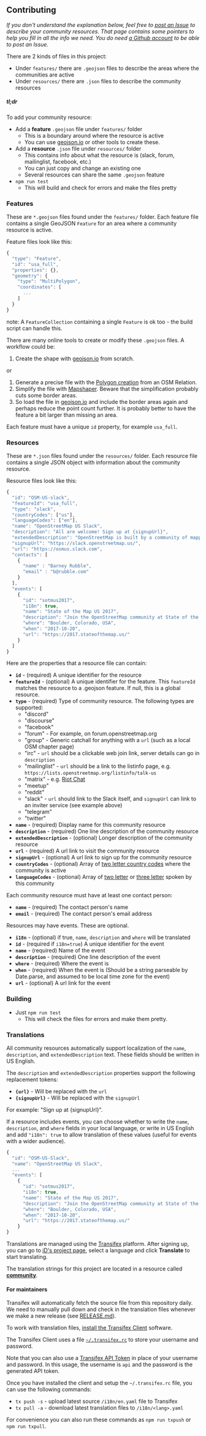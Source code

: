 ## Contributing

*If you don't understand the explanation below, feel free to [post an Issue](https://github.com/osmlab/osm-community-index/issues/new) to describe your community resources. That page contains some pointers to help you fill in all the info we  need. You do need [a Github account](https://github.com/join) to be able to post an Issue.*

There are 2 kinds of files in this project:

* Under `features/` there are `.geojson` files to describe the areas where the communities are active
* Under `resources/` there are `.json` files to describe the community resources

##### tl;dr

To add your community resource:

* Add a **feature** `.geojson` file under `features/` folder
  * This is a boundary around where the resource is active
  * You can use [geojson.io](http://geojson.io) or other tools to create these.
* Add a **resource** `.json` file under `resources/` folder
  * This contains info about what the resource is (slack, forum, mailinglist, facebook, etc.)
  * You can just copy and change an existing one
  * Several resources can share the same `.geojson` feature
* `npm run test`
  * This will build and check for errors and make the files pretty


### Features

These are `*.geojson` files found under the `features/` folder.
Each feature file contains a single GeoJSON `Feature` for an area where a
community resource is active.

Feature files look like this:

```js
{
  "type": "Feature",
  "id": "usa_full",
  "properties": {},
  "geometry": {
    "type": "MultiPolygon",
    "coordinates": [
      ...
    ]
  }
}
```

note: A `FeatureCollection` containing a single `Feature` is ok too - the build script can handle this.

There are many online tools to create or modify these `.geojson` files. A workflow could be:

1. Create the shape with [geojson.io](http://geojson.io) from scratch.

or

1. Generate a precise file with the [Polygon creation](http://polygons.openstreetmap.fr/) from an OSM Relation.
1. Simplify the file with [Mapshaper](http://mapshaper.org/). Beware that the simplification probably cuts some border areas.
1. So load the file in [geojson.io](http://geojson.io) and include the border areas again and perhaps reduce the point count further. It is probably better to have the feature a bit larger than missing an area.

Each feature must have a unique `id` property, for example `usa_full`.

### Resources

These are `*.json` files found under the `resources/` folder.
Each resource file contains a single JSON object with information about
the community resource.

Resource files look like this:

```js
{
  "id": "OSM-US-slack",
  "featureId": "usa_full",
  "type": "slack",
  "countryCodes": ["us"],
  "languageCodes": ["en"],
  "name": "OpenStreetMap US Slack",
  "description": "All are welcome! Sign up at {signupUrl}",
  "extendedDescription": "OpenStreetMap is built by a community of mappers that..."
  "signupUrl": "https://slack.openstreetmap.us/",
  "url": "https://osmus.slack.com",
  "contacts": [
    {
      "name" : "Barney Rubble",
      "email" : "b@rubble.com"
    }
  ],
  "events": [
    {
      "id": "sotmus2017",
      "i18n": true,
      "name": "State of the Map US 2017",
      "description": "Join the OpenStreetMap community at State of the Map US in Boulder, Colorado.",
      "where": "Boulder, Colorado, USA",
      "when": "2017-10-20",
      "url": "https://2017.stateofthemap.us/"
    }
  ]
}
```

Here are the properties that a resource file can contain:

* __`id`__ - (required) A unique identifier for the resource
* __`featureId`__ - (optional) A unique identifier for the feature. This `featureId` matches
the resource to a .geojson feature. If null, this is a global resource.
* __`type`__ - (required) Type of community resource. The following types are supported:
  * "discord"
  * "discourse"
  * "facebook"
  * "forum" - For example, on forum.openstreetmap.org
  * "group" - Generic catchall for anything with a `url` (such as a local OSM chapter page)
  * "irc" - `url` should be a clickable web join link, server details can go in `description`
  * "mailinglist" - `url` should be a link to the listinfo page, e.g. `https://lists.openstreetmap.org/listinfo/talk-us`
  * "matrix" - e.g. [Riot Chat](https://matrix.org/docs/projects/client/riot.html)
  * "meetup"
  * "reddit"
  * "slack" - `url` should link to the Slack itself, and `signupUrl` can link to an inviter service (see example above)
  * "telegram"
  * "twitter"
* __`name`__ - (required) Display name for this community resource
* __`description`__ - (required) One line description of the community resource
* __`extendedDescription`__ - (optional) Longer description of the community resource
* __`url`__ - (required) A url link to visit the community resource
* __`signupUrl`__ - (optional) A url link to sign up for the community resource
* __`countryCodes`__ - (optional) Array of [two letter country codes](https://en.wikipedia.org/wiki/ISO_3166-1#Current_codes)
where the community is active
* __`languageCodes`__ - (optional) Array of [two letter](https://en.wikipedia.org/wiki/List_of_ISO_639-1_codes) or [three letter](https://en.wikipedia.org/wiki/List_of_ISO_639-3_codes) spoken by this community

Each community resource must have at least one contact person:

* __`name`__ - (required) The contact person's name
* __`email`__ - (required) The contact person's email address

Resources may have events. These are optional.

* __`i18n`__ - (optional) if true, `name`, `description` and `where` will be translated
* __`id`__ - (required if `i18n=true`) A unique identifier for the event
* __`name`__ - (required) Name of the event
* __`description`__ - (required) One line description of the event
* __`where`__ - (required) Where the event is
* __`when`__ - (required) When the event is (Should be a string parseable by Date.parse, and assumed to be local time zone for the event)
* __`url`__ - (optional) A url link for the event


### Building

* Just `npm run test`
  * This will check the files for errors and make them pretty.


### Translations

All community resources automatically support localization of the
`name`, `description`, and `extendedDescription` text.  These fields
should be written in US English.

The `description` and `extendedDescription` properties support the following
replacement tokens:

* __`{url}`__ - Will be replaced with the `url`
* __`{signupUrl}`__ - Will be replaced with the `signupUrl`

For example: "Sign up at {signupUrl}".

If a resource includes events, you can choose whether to write the
`name`, `description`, and `where` fields in your local language, or
write in US English and add `"i18n": true` to allow translation of these
values (useful for events with a wider audience).

```js
{
  "id": "OSM-US-Slack",
  "name": "OpenStreetMap US Slack",
  ...
  "events": [
    {
      "id": "sotmus2017",
      "i18n": true,
      "name": "State of the Map US 2017",
      "description": "Join the OpenStreetMap community at State of the Map US in Boulder, Colorado.",
      "where": "Boulder, Colorado, USA",
      "when": "2017-10-20",
      "url": "https://2017.stateofthemap.us/"
    }
}
```

Translations are managed using the
[Transifex](https://www.transifex.com/projects/p/id-editor/) platform.
After signing up, you can go to [iD's project page](https://www.transifex.com/projects/p/id-editor/),
select a language and click **Translate** to start translating.

The translation strings for this project are located in a resource called
[**community**](https://www.transifex.com/openstreetmap/id-editor/community/).


#### For maintainers

Transifex will automatically fetch the source file from this repository daily.
We need to manually pull down and check in the translation files whenever we
make a new release (see [RELEASE.md](RELEASE.md)).

To work with translation files,
[install the Transifex Client](https://docs.transifex.com/client/introduction) software.

The Transifex Client uses a file
[`~/.transifex.rc`](https://docs.transifex.com/client/client-configuration#-transifexrc)
to store your username and password.

Note that you can also use a
[Transifex API Token](https://docs.transifex.com/api/introduction#authentication)
in place of your username and password.  In this usage, the username is `api`
and the password is the generated API token.

Once you have installed the client and setup the `~/.transifex.rc` file, you can
use the following commands:

* `tx push -s`  - upload latest source `/i18n/en.yaml` file to Transifex
* `tx pull -a`  - download latest translation files to `/i18n/<lang>.yaml`

For convenience you can also run these commands as `npm run txpush` or `npm run txpull`.
